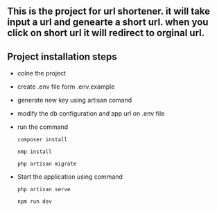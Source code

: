 ## This is the project for url shortener. it will take input a url and genearte a short url. when you click on short url it will redirect to orginal url.
## Project installation steps

- colne the project
- create .env file form .env.example
- generate new key using artisan comand
- modify the db configuration and app url on .env file
- run the command 

    ```composer install ```

    ```nmp install ```

    ```php artisan migrate ```

- Start the application using command

    ```php artisan serve ```

    ```npm run dev ```